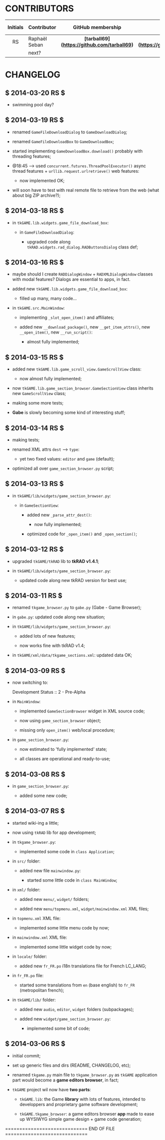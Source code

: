 <!-- encoding: utf-8 -->


# CONTRIBUTORS

| Initials | Contributor | GitHub membership | Cool project | Current role | Previous role |
|:--------:|:------------|:-----------------:|:------------:|:------------:|:-------------:|
| RS | Raphaël Seban | **[tarball69] (https://github.com/tarball69)** | **[tkRAD] (https://github.com/tarball69/tkRAD)** | **developer** | author |
|  | next? |  |  |  |  |


# CHANGELOG


## $ 2014-03-20 RS $

* swimming pool day?


## $ 2014-03-19 RS $

* renamed `GameFileDownloadDialog` to `GameDownloadDialog`;

* renamed `GameFileDownloadBox` to `GameDownloadBox`;

* started implementing `GameDownloadBox.download()` probably with
threading features;

* @18:45 --> used `concurrent.futures.ThreadPoolExecutor()` async
thread features + `urllib.request.urlretrieve()` web features:

    * now implemented OK;

* will soon have to test with real remote file to retrieve from the
web (what about big ZIP archive?);


## $ 2014-03-18 RS $

* in `tkGAME.lib.widgets.game_file_download_box`:

    * in `GameFileDownloadDialog`:

        * upgraded code along
        `tkRAD.widgets.rad_dialog.RADButtonsDialog` class def;


## $ 2014-03-16 RS $

* maybe should I create `RADDialogWindow` + `RADXMLDialogWindow`
classes with modal features? Dialogs are essential to apps, in fact.

* added new `tkGAME.lib.widgets.game_file_download_box`:

    * filled up many, many code...

* in `tkGAME.src.MainWindow`:

    * implementing `_slot_open_item()` and affiliates;

    * added
    new `__download_package()`,
    new `__get_item_attrs()`,
    new `__open_item()`,
    new `__run_script()`:

        * almost fully implemented;


## $ 2014-03-15 RS $

* added new `tkGAME.lib.game_scroll_view.GameScrollView` class:

    * now almost fully implemented;

* now `tkGAME.lib.game_section_browser.GameSectionView` class
inherits new `GameScrollView` class;

* making some more tests;

* **Gabe** is slowly becoming some kind of interesting stuff;


## $ 2014-03-14 RS $

* making tests;

* renamed XML attrs `dest` --> `type`:

    * yet two fixed values: `editor` and `game` (default);

* optimized all over `game_section_browser.py` script;


## $ 2014-03-13 RS $

* in `tkGAME/lib/widgets/game_section_browser.py`:

    * in `GameSectionView`:

        * added new `_parse_attr_dest()`:

            * now fully implemented;

        * optimized code for `_open_item()` and `_open_section()`;


## $ 2014-03-12 RS $

* upgraded `tkGAME/tkRAD` lib to **tkRAD v1.4.1**;

* in `tkGAME/lib/widgets/game_section_browser.py`:

    * updated code along new tkRAD version for best use;


## $ 2014-03-11 RS $

* renamed `tkgame_browser.py` to `gabe.py` (Gabe - Game Browser);

* in `gabe.py`: updated code along new situation;

* in `tkGAME/lib/widgets/game_section_browser.py`:

    * added lots of new features;

    * now works fine with tkRAD v1.4;

* in `tkGAME/xml/data/tkgame_sections.xml`: updated data OK;


## $ 2014-03-09 RS $

* now switching to:

    Development Status :: 2 - Pre-Alpha

* in `MainWindow`:

    * implemented `GameSectionBrowser` widget in XML source code;

    * now using `game_section_browser` object;

    * missing only `open_item()` web/local procedure;

* in `game_section_browser.py`:

    * now estimated to 'fully implemented' state;

    * all classes are operational and ready-to-use;


## $ 2014-03-08 RS $

* in `game_section_browser.py`:

    * added some new code;


## $ 2014-03-07 RS $

* started wiki-ing a little;

* now using `tkRAD` lib for app development;

* in `tkgame_browser.py`:

    * implemented some code in `class Application`;

* in `src/` folder:

    * added new file `mainwindow.py`:

        * started some little code in `class MainWindow`;

* in `xml/` folder:

    * added new `menu/`, `widget/` folders;

    * added new `menu/topmenu.xml`, `widget/mainwindow.xml` XML files;

* in `topmenu.xml` XML file:

    * implemented some little menu code by now;

* in `mainwindow.xml` XML file:

    * implemented some little widget code by now;

* in `locale/` folder:

    * added new `fr_FR.po` i18n translations file for French LC_LANG;

* in `fr_FR.po` file:

    * started some translations from `en` (base english) to `fr_FR`
    (metropolitan french);

* in `tkGAME/lib/` folder:

    * added new `audio`, `editor`, `widget` folders (subpackages);

    * added new `widget/game_section_browser.py`:

        * implemented some bit of code;


## $ 2014-03-06 RS $

* initial commit;

* set up generic files and dirs (README, CHANGELOG, etc);

* renamed `tkgame.py` main file to `tkgame_browser.py` as `tkGAME`
application part would become a **game editors browser**, in fact;

* `tkGAME` project wil now have **two parts**:

    * `tkGAME.lib`: the Game **library** with lots of features,
    intended to developpers and proprietary game software development;

    * `tkGAME.tkgame_browser`: a game editors browser **app** made
    to ease up WYSIWYG simple game design + game code generation;


============================= END OF FILE =============================
